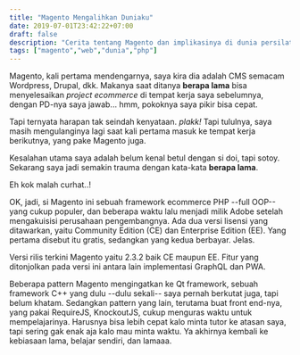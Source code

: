 ```yaml
---
title: "Magento Mengalihkan Duniaku"
date: 2019-07-01T23:42:22+07:00
draft: false
description: "Cerita tentang Magento dan implikasinya di dunia persilatan"
tags: ["magento","web","dunia","php"]
---
```


Magento, kali pertama mendengarnya, saya kira dia adalah CMS semacam
Wordpress, Drupal, dkk. Makanya saat ditanya **berapa lama** bisa
menyelesaikan *project* *ecommerce* di tempat kerja saya sebelumnya,
dengan PD-nya saya jawab... hmm, pokoknya saya pikir bisa cepat.

Tapi ternyata harapan tak seindah kenyataan. *plakk!* Tapi tululnya,
saya masih mengulanginya lagi saat kali pertama masuk ke tempat kerja
berikutnya, yang pake Magento juga.

Kesalahan utama saya adalah belum kenal betul dengan si doi, tapi sotoy.
Sekarang saya jadi semakin trauma dengan kata-kata **berapa lama**.

Eh kok malah curhat..!

OK, jadi, si Magento ini sebuah framework ecommerce PHP --full OOP--
yang cukup populer, dan beberapa waktu lalu menjadi milik Adobe setelah
mengakuisisi perusahaan pengembangnya. Ada dua versi lisensi yang 
ditawarkan, yaitu Community Edition (CE) dan Enterprise Edition (EE).
Yang pertama disebut itu gratis, sedangkan yang kedua berbayar. Jelas.

Versi rilis terkini Magento yaitu 2.3.2 baik CE maupun EE. Fitur yang
ditonjolkan pada versi ini antara lain implementasi GraphQL dan PWA.

Beberapa pattern Magento mengingatkan ke Qt framework,
sebuah framework C++ yang dulu --dulu sekali-- saya pernah berkutat
juga, tapi belum khatam. Sedangkan pattern yang lain, terutama buat
front end-nya, yang pakai RequireJS, KnockoutJS, cukup menguras
waktu untuk mempelajarinya. Harusnya bisa lebih cepat kalo minta tutor
ke atasan saya, tapi sering gak enak aja kalo mau minta waktu.
Ya akhirnya kembali ke kebiasaan lama, belajar sendiri, dan lamaaa.
